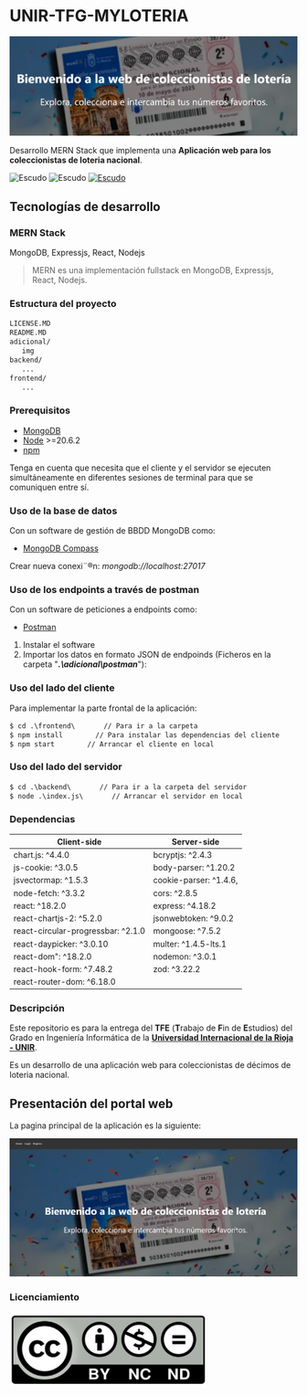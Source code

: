 # UNIR-TFG-MYLOTERIA
![Cabecera Portal socio](https://github.com/Vto40/myloteria/blob/main/adicional/Imagenes%20Github/Cabecera.png)
 
Desarrollo MERN Stack que implementa una **Aplicación web para los coleccionistas de loteria nacional**.

![Escudo](https://img.shields.io/badge/status-in%20Development-red) ![Escudo](https://img.shields.io/badge/logo-javascript-blue?logo=javascript&logoColor=f5f5f5) <a href="https://creativecommons.org/licenses/by-nc-sa/4.0/">![Escudo](https://img.shields.io/badge/license-in%20CC%20BY--NC--SA%204.0-yellow)</a>

## Tecnologías de desarrollo

### MERN Stack
MongoDB, Expressjs, React, Nodejs
> MERN es una implementación fullstack en MongoDB, Expressjs, React, Nodejs.

### Estructura del proyecto
```terminal
LICENSE.MD
README.MD
adicional/
   img
backend/
   ...
frontend/
   ...
```
### Prerequisitos
- [MongoDB](https://www.mongodb.com/)
- [Node](https://nodejs.org/en/download/) >=20.6.2
- [npm](https://nodejs.org/en/download/package-manager/)

Tenga en cuenta que necesita que el cliente y el servidor se ejecuten simultáneamente en diferentes sesiones de terminal para que se comuniquen entre sí.

### Uso de la base de datos
Con un software de gestión de BBDD MongoDB como:
- [MongoDB Compass](https://www.mongodb.com/try/download/compass)

Crear nueva conexi¨®n: *mongodb://localhost:27017*


### Uso de los endpoints a través de postman
Con un software de peticiones a endpoints como:
- [Postman](https://www.postman.com/downloads/)

1. Instalar el software
2. Importar los datos en formato JSON de endpoinds (Ficheros en la carpeta "***.\adicional\postman***"):



### Uso del lado del cliente
Para implementar la parte frontal de la aplicación:

```terminal
$ cd .\frontend\       // Para ir a la carpeta
$ npm install        // Para instalar las dependencias del cliente
$ npm start        // Arrancar el cliente en local
```

### Uso del lado del servidor

```terminal
$ cd .\backend\       // Para ir a la carpeta del servidor
$ node .\index.js\       // Arrancar el servidor en local
```

### Dependencias
Client-side | Server-side
--- | ---
chart.js: ^4.4.0 | bcryptjs: ^2.4.3
js-cookie: ^3.0.5 | body-parser: ^1.20.2
jsvectormap: ^1.5.3 | cookie-parser: ^1.4.6,
node-fetch: ^3.3.2 | cors: ^2.8.5
react: ^18.2.0 | express: ^4.18.2
react-chartjs-2: ^5.2.0 | jsonwebtoken: ^9.0.2
react-circular-progressbar: ^2.1.0 | mongoose: ^7.5.2
react-daypicker: ^3.0.10 | multer: ^1.4.5-lts.1
react-dom": ^18.2.0 | nodemon: ^3.0.1
react-hook-form: ^7.48.2 | zod: ^3.22.2
react-router-dom: ^6.18.0 | 


### Descripción

Este repositorio es para la entrega del **TFE** \(**T**rabajo de **F**in de **E**studios\) del Grado en Ingeniería Informática de la **<a href="https://www.unir.net" target="_blank">Universidad Internacional de la Rioja - UNIR</a>**.

Es un desarrollo de una aplicación web para coleccionistas de décimos de loteria nacional.


## Presentación del portal web

La pagina principal de la aplicación es la siguiente:

![Login](https://github.com/Vto40/myloteria/blob/main/adicional/Imagenes%20Github/Home.png)


### Licenciamiento

![Licencia](https://github.com/Vto40/myloteria/blob/main/adicional/Imagenes%20Github/licencias-creative-commons-04.png)

